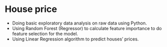 # House price

-	Doing basic exploratory data analysis on raw data using Python.
-	Using Random Forest (Regressor) to calculate feature importance to do feature selection for the model.
-	Using Linear Regression algorithm to predict houses’ prices.
